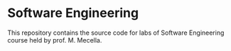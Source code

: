 # Software Engineering

This repository contains the source code for labs of Software Engineering course held by prof. M. Mecella.
